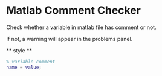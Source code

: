 # Matlab Comment Checker

Check whether a variable in matlab file has comment or not.

If not, a warning will appear in the problems panel.

** style **

```matlab
% variable comment
name = value;
```
